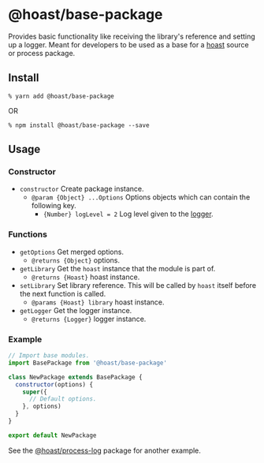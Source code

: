 # @hoast/base-package

Provides basic functionality like receiving the library's reference and setting up a logger. Meant for developers to be used as a base for a [hoast](https://hoast.js.org) source or process package.

## Install

```
% yarn add @hoast/base-package
```

OR

```
% npm install @hoast/base-package --save
```

## Usage

### Constructor

- `constructor` Create package instance.
  - `@param {Object} ...Options` Options objects which can contain the following key.
    - `{Number} logLevel = 2` Log level given to the [logger](https://github.com/hoast/hoast/tree/master/packages/utils#logger.js).

### Functions

- `getOptions` Get merged options.
  - `@returns {Object}` options.
- `getLibrary` Get the `hoast` instance that the module is part of.
  - `@returns {Hoast}` hoast instance.
- `setLibrary` Set library reference. This will be called by `hoast` itself before the next function is called.
  - `@params {Hoast} library` hoast instance.
- `getLogger` Get the logger instance.
  - `@returns {Logger}` logger instance.

### Example

```JavaScript
// Import base modules.
import BasePackage from '@hoast/base-package'

class NewPackage extends BasePackage {
  constructor(options) {
    super({
      // Default options.
    }, options)
  }
}

export default NewPackage
```

See the [@hoast/process-log](https://github.com/hoast/hoast/tree/master/packages/process-log#readme) package for another example.
